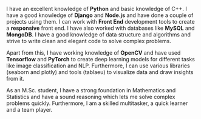 I have an excellent knowledge of **Python** and basic knowledge of C++. I have a good knowledge of **Django** and **Node.js** and have done a couple of projects using them. I can work with **Front End** development tools to create a **responsive** front end. I have also worked with databases like **MySQL** and **MongoDB**. I have a good knowledge of data structure and algorithms and strive to write clean and elegant code to solve complex problems.

Apart from this, I have working knowledge of **OpenCV** and have used **Tensorflow** and **PyTorch** to create deep learning models for different tasks like image classification and NLP. Furthermore, I can use various libraries (seaborn and plotly) and tools (tablaeu) to visualize data and draw insights from it. 

As an M.Sc. student, I have a strong foundation in Mathematics and Statistics and have a sound reasoning which lets me solve complex problems quickly. Furthermore, I am a skilled multitasker, a quick learner and a team player.